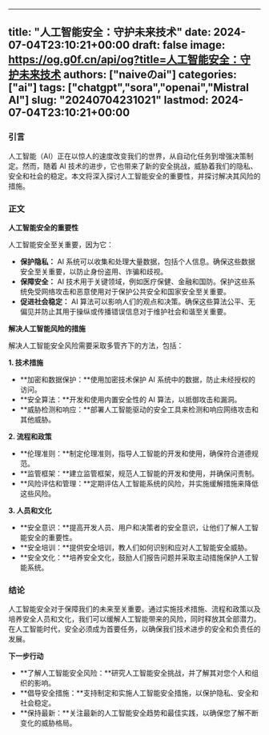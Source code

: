 
---
title: "人工智能安全：守护未来技术"
date: 2024-07-04T23:10:21+00:00
draft: false
image: https://og.g0f.cn/api/og?title=人工智能安全：守护未来技术
authors: ["naiveのai"]
categories: ["ai"]
tags: ["chatgpt","sora","openai","Mistral AI"]
slug: "20240704231021"
lastmod: 2024-07-04T23:10:21+00:00
---
### 引言

人工智能（AI）正在以惊人的速度改变我们的世界，从自动化任务到增强决策制定。然而，随着 AI 技术的进步，它也带来了新的安全挑战，威胁着我们的隐私、安全和社会的稳定。本文将深入探讨人工智能安全的重要性，并探讨解决其风险的措施。

### 正文

**人工智能安全的重要性**

人工智能安全至关重要，因为它：

* **保护隐私：** AI 系统可以收集和处理大量数据，包括个人信息。确保这些数据安全至关重要，以防止身份盗用、诈骗和歧视。
* **保障安全：** AI 技术用于关键领域，例如医疗保健、金融和国防。保护这些系统免受网络攻击和恶意使用对于保护公共安全和国家安全至关重要。
* **促进社会稳定：** AI 算法可以影响人们的观点和决策。确保这些算法公平、无偏见并防止其用于操纵或传播错误信息对于维护社会和谐至关重要。

**解决人工智能风险的措施**

解决人工智能安全风险需要采取多管齐下的方法，包括：

**1. 技术措施**

* **加密和数据保护：**使用加密技术保护 AI 系统中的数据，防止未经授权的访问。
* **安全算法：**开发和使用内置安全性的 AI 算法，以抵御攻击和漏洞。
* **威胁检测和响应：**部署人工智能驱动的安全工具来检测和响应网络攻击和其他威胁。

**2. 流程和政策**

* **伦理准则：**制定伦理准则，指导人工智能的开发和使用，确保符合道德规范。
* **监管框架：**建立监管框架，规范人工智能的开发和使用，并确保问责制。
* **风险评估和管理：**定期评估人工智能系统的风险，并实施缓解措施来降低这些风险。

**3. 人员和文化**

* **安全意识：**提高开发人员、用户和决策者的安全意识，让他们了解人工智能安全的重要性。
* **安全培训：**提供安全培训，教人们如何识别和应对人工智能安全威胁。
* **安全文化：**培养安全文化，鼓励人们报告问题并采取主动措施保护人工智能系统。

### 结论

人工智能安全对于保障我们的未来至关重要。通过实施技术措施、流程和政策以及培养安全人员和文化，我们可以缓解人工智能带来的风险，同时释放其全部潜力。在人工智能时代，安全必须成为首要任务，以确保我们技术进步的安全和负责任的发展。

**下一步行动**

* **了解人工智能安全风险：**研究人工智能安全挑战，并了解其对您个人和组织的影响。
* **倡导安全措施：**支持制定和实施人工智能安全措施，以保护隐私、安全和社会稳定。
* **保持最新：**关注最新的人工智能安全趋势和最佳实践，以确保您了解不断变化的威胁格局。